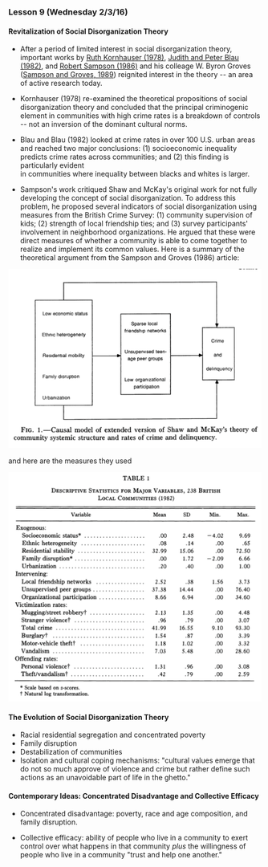 ### Lesson 9 (Wednesday 2/3/16)

#### Revitalization of Social Disorganization Theory

* After a period of limited interest in social disorganization theory,
important works by [Ruth Kornhauser (1978)](https://books.google.com/books?id=qVFYGwAACAAJ&dq=ruth+kornhauser+social+sources+of+delinquency&hl=en&sa=X&ved=0ahUKEwio0_2Y2NvKAhUE4SYKHdM7DeoQ6AEIKjAA), [Judith and Peter Blau (1982)](http://www.jstor.org/stable/2095046?seq=1#page_scan_tab_contents),
and [Robert Sampson (1986)](http://www.jstor.org/stable/1147430?seq=1#page_scan_tab_contents) and his colleage W. Byron Groves ([Sampson and
Groves, 1989](https://dash.harvard.edu/bitstream/handle/1/3226955/Sampson_CommunityStructureCrime.pdf?sequence=2)) reignited interest in the theory -- 
an area of active research today.

* Kornhauser (1978) re-examined the theoretical propositions of social
disorganization theory and concluded that the principal criminogenic element
in communities with high crime rates is a breakdown of controls -- not an 
inversion of the dominant cultural norms.

* Blau and Blau (1982) looked at crime rates in over 100 U.S. urban areas
and reached two major conclusions: (1) socioeconomic inequality predicts
crime rates across communities; and (2) this finding is particularly evident   
in communities where inequality between blacks and whites is larger.

* Sampson's work critiqued Shaw and McKay's original work for not fully
developing the concept of social disorganization. To address this problem,
he proposed several indicators of social disorganization using measures 
from the British Crime Survey: (1) community supervision of kids; (2) 
strength of local friendship ties; and (3) survey participants' involvement 
in neighborhood organizations. He argued that these were direct measures 
of whether a community is able to come together to realize and implement
its common values. Here is a summary of the theoretical argument from the
Sampson and Groves (1986) article:

<p align="center">
<img src="/gfiles/sampson-groves.png" width="600px">
</p>

and here are the measures they used 

<p align="center">
<img src="/gfiles/sg-table1.tiff" width="600px">
</p>

#### The Evolution of Social Disorganization Theory

* Racial residential segregation and concentrated poverty 
* Family disruption
* Destabilization of communities
* Isolation and cultural coping mechanisms: "cultural values emerge
that do not so much approve of violence and crime but rather define
such actions as an unavoidable part of life in the ghetto."


#### Contemporary Ideas: Concentrated Disadvantage and Collective Efficacy

* Concentrated disadvantage: poverty, race and age composition,
and family disruption.

* Collective efficacy: ability of people who live in a community
to exert control over what happens in that community *plus* the
willingness of people who live in a community "trust and help
one another." 
